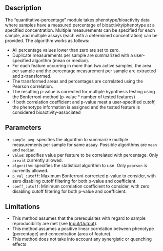 ## Description

The “quantitative-percentage” module takes phenotype/bioactivity data where samples have a measured percentage of bioactivity/phenotype at a specified concentration. 
Multiple measurements can be specified for each sample, and multiple assays (each with a determined concentration) can be provided. The algorithm works as follows:

- All percentage values lower than zero are set to zero.
- Duplicate measurements per sample are summarized with a user-specified algorithm (mean or median).
- For each feature occurring in more than two active samples, the area per sample and the percentage measurement per sample are extracted and z-transformed.
- The transformed areas and percentages are correlated using the Pearson correlation.
- The resulting p-value is corrected for multiple hypothesis testing using the Bonferroni-method (p-value * number of tested features)
- If both correlation coefficient and p-value meet a user-specified cutoff, the phenotype information is assigned and the tested feature is considered bioactivity-associated

## Parameters

- `sample_avg`: specifies the algorithm to summarize multiple measurements per sample for same assay. Possible algorithms are `mean` and `median`.
- `value`: specifies value per feature to be correlated with percentage. Only `area` is currently allowed.
- `algorithm`: specifies the statistical algorithm to use. Only `pearson` is currently allowed.
- `p_val_cutoff`: Maximum Bonferroni-corrected p-value to consider, with zero disabling cutoff filtering for both p-value and coefficient.
- `coeff_cutoff`: Minimum correlation coefficient to consider, with zero disabling cutoff filtering for both p-value and coefficient.


## Limitations

- This method assumes that the prerequisites with regard to sample reproducibility are met (see [Input/Output](../home/input_output.md)).
- This method assumes a positive linear correlation between phenotype (percentage) and concentration (area of feature).
- This method does not take into account any synergistic or quenching effects